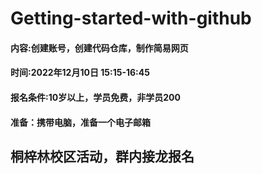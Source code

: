 # Getting-started-with-github
#### 内容:创建账号，创建代码仓库，制作简易网页
#### 时间:2022年12月10日 15:15-16:45
#### 报名条件:10岁以上，学员免费，非学员200
#### 准备：携带电脑，准备一个电子邮箱
## 桐梓林校区活动，群内接龙报名
